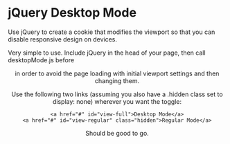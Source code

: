 # jQuery Desktop Mode
Use jQuery to create a cookie that modifies the viewport so that you can disable responsive design on devices. 

Very simple to use. Include jQuery in the head of your page, then call desktopMode.js before <header> in order to avoid the page loading with initial viewport settings and then changing them.

Use the following two links (assuming you also have a .hidden class set to display: none) wherever you want the toggle: 

```
<a href="#" id="view-full">Desktop Mode</a>
<a href="#" id="view-regular" class="hidden">Regular Mode</a>
```

Should be good to go. 
